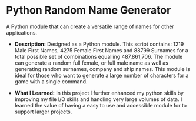 # Python Random Name Generator
A Python module that can create a versatile range of names for other applications.

- **Description:** Designed as a Python module. This script contains:
1219 Male First Names, 4275 Female First Names and 88799 Surnames for a total possible set of combinations equalling 487,861,706.
The module can generate a random full female, or full male name as well as generating random surnames, company and ship names. 
This module is ideal for those who want to generate a large number of characters for a game with a single command.

- **What I Learned:** In this project I further enhanced my python skills by improving my file I/O skills and handling very large volumes of data. I learned the value of having a easy to use and accessible module for to support larger projects.
